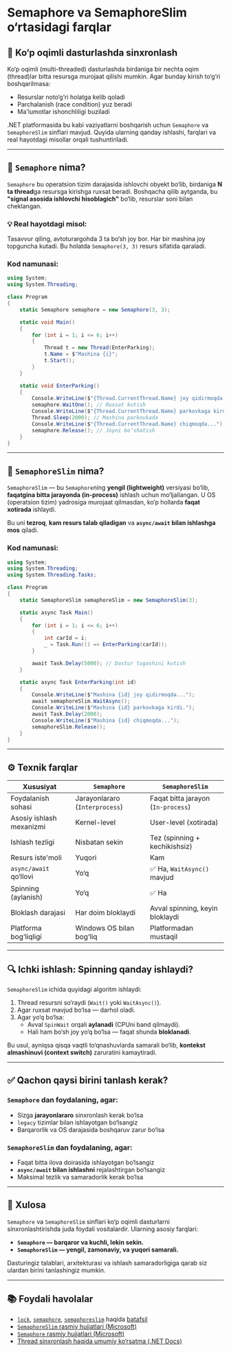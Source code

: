 # Semaphore va SemaphoreSlim o‘rtasidagi farqlar

## 🧵 Ko‘p oqimli dasturlashda sinxronlash

Ko‘p oqimli (multi-threaded) dasturlashda birdaniga bir nechta oqim (thread)lar bitta resursga murojaat qilishi mumkin. Agar bunday kirish to‘g‘ri boshqarilmasa:

- Resurslar noto‘g‘ri holatga kelib qoladi
- Parchalanish (race condition) yuz beradi
- Ma'lumotlar ishonchliligi buziladi

.NET platformasida bu kabi vaziyatlarni boshqarish uchun `Semaphore` va `SemaphoreSlim` sinflari mavjud. Quyida ularning qanday ishlashi, farqlari va real hayotdagi misollar orqali tushuntiriladi.

---

## 📌 `Semaphore` nima?

`Semaphore` bu operatsion tizim darajasida ishlovchi obyekt bo‘lib, birdaniga **N ta thread**ga resursga kirishga ruxsat beradi. Boshqacha qilib aytganda, bu **"signal asosida ishlovchi hisoblagich"** bo‘lib, resurslar soni bilan cheklangan.

### 💡 Real hayotdagi misol:

Tasavvur qiling, avtoturargohda 3 ta bo‘sh joy bor. Har bir mashina joy topguncha kutadi. Bu holatda `Semaphore(3, 3)` resurs sifatida qaraladi.

### Kod namunasi:

```csharp
using System;
using System.Threading;

class Program
{
    static Semaphore semaphore = new Semaphore(3, 3);

    static void Main()
    {
        for (int i = 1; i <= 6; i++)
        {
            Thread t = new Thread(EnterParking);
            t.Name = $"Mashina {i}";
            t.Start();
        }
    }

    static void EnterParking()
    {
        Console.WriteLine($"{Thread.CurrentThread.Name} joy qidirmoqda...");
        semaphore.WaitOne(); // Ruxsat kutish
        Console.WriteLine($"{Thread.CurrentThread.Name} parkovkaga kirdi.");
        Thread.Sleep(2000); // Mashina parkovkada
        Console.WriteLine($"{Thread.CurrentThread.Name} chiqmoqda...");
        semaphore.Release(); // Joyni bo‘shatish
    }
}
```

---

## 📌 `SemaphoreSlim` nima?

`SemaphoreSlim` — bu `Semaphore`ning **yengil (lightweight)** versiyasi bo‘lib, **faqatgina bitta jarayonda (in-process)** ishlash uchun mo‘ljallangan. U OS (operatsion tizim) yadrosiga murojaat qilmasdan, ko‘p hollarda **faqat xotirada** ishlaydi.

Bu uni **tezroq**, **kam resurs talab qiladigan** va **`async/await` bilan ishlashga mos** qiladi.

### Kod namunasi:

```csharp
using System;
using System.Threading;
using System.Threading.Tasks;

class Program
{
    static SemaphoreSlim semaphoreSlim = new SemaphoreSlim(3);

    static async Task Main()
    {
        for (int i = 1; i <= 6; i++)
        {
            int carId = i;
            _ = Task.Run(() => EnterParking(carId));
        }

        await Task.Delay(5000); // Dastur tugashini kutish
    }

    static async Task EnterParking(int id)
    {
        Console.WriteLine($"Mashina {id} joy qidirmoqda...");
        await semaphoreSlim.WaitAsync();
        Console.WriteLine($"Mashina {id} parkovkaga kirdi.");
        await Task.Delay(2000);
        Console.WriteLine($"Mashina {id} chiqmoqda...");
        semaphoreSlim.Release();
    }
}
```

---

## ⚙️ Texnik farqlar

| Xususiyat                     | `Semaphore`                            | `SemaphoreSlim`                           |
|-------------------------------|----------------------------------------|-------------------------------------------|
| Foydalanish sohasi            | Jarayonlararo (`Interprocess`)         | Faqat bitta jarayon (`In-process`)        |
| Asosiy ishlash mexanizmi      | Kernel-level                           | User-level (xotirada)                     |
| Ishlash tezligi               | Nisbatan sekin                         | Tez (spinning + kechikishsiz)             |
| Resurs iste'moli              | Yuqori                                 | Kam                                      |
| `async/await` qo‘llovi        | Yo‘q                                   | ✅ Ha, `WaitAsync()` mavjud               |
| Spinning (aylanish)           | Yo‘q                                   | ✅ Ha                                     |
| Bloklash darajasi             | Har doim bloklaydi                     | Avval spinning, keyin bloklaydi           |
| Platforma bog‘liqligi         | Windows OS bilan bog‘liq               | Platformadan mustaqil                     |

---

## 🔍 Ichki ishlash: Spinning qanday ishlaydi?

`SemaphoreSlim` ichida quyidagi algoritm ishlaydi:

1. Thread resursni so‘raydi (`Wait()` yoki `WaitAsync()`).
2. Agar ruxsat mavjud bo‘lsa — darhol oladi.
3. Agar yo‘q bo‘lsa:
   - Avval `SpinWait` orqali **aylanadi** (CPUni band qilmaydi).
   - Hali ham bo‘sh joy yo‘q bo‘lsa — faqat shunda **bloklanadi**.
   
Bu usul, ayniqsa qisqa vaqtli to‘qnashuvlarda samarali bo‘lib, **kontekst almashinuvi (context switch)** zaruratini kamaytiradi.

---

## ✅ Qachon qaysi birini tanlash kerak?

### `Semaphore` dan foydalaning, agar:
- Sizga **jarayonlararo** sinxronlash kerak bo‘lsa
- `legacy` tizimlar bilan ishlayotgan bo‘lsangiz
- Barqarorlik va OS darajasida boshqaruv zarur bo‘lsa

### `SemaphoreSlim` dan foydalaning, agar:
- Faqat bitta ilova doirasida ishlayotgan bo‘lsangiz
- **`async/await` bilan ishlashni** rejalashtirgan bo‘lsangiz
- Maksimal tezlik va samaradorlik kerak bo‘lsa

---

## 🧠 Xulosa

`Semaphore` va `SemaphoreSlim` sinflari ko‘p oqimli dasturlarni sinxronlashtirishda juda foydali vositalardir. Ularning asosiy farqlari:

- **`Semaphore` — barqaror va kuchli, lekin sekin.**
- **`SemaphoreSlim` — yengil, zamonaviy, va yuqori samarali.**

Dasturingiz talablari, arxitekturasi va ishlash samaradorligiga qarab siz ulardan birini tanlashingiz mumkin.

---

## 📚 Foydali havolalar
- [`lock`](/posts/locking-toliq-qollanma#1-lock-monitor-asosida), [`semaphore`](/posts/locking-toliq-qollanma#4-semaphore), [`semaphoreslim`](/posts/locking-toliq-qollanma#5-semaphoreslim) haqida [batafsil](/posts/locking-toliq-qollanma)
- [`SemaphoreSlim` rasmiy hujjatlari (Microsoft)](https://learn.microsoft.com/en-us/dotnet/api/system.threading.semaphoreslim)
- [`Semaphore` rasmiy hujjatlari (Microsoft)](https://learn.microsoft.com/en-us/dotnet/api/system.threading.semaphore)
- [Thread sinxronlash haqida umumiy ko‘rsatma (.NET Docs)](https://learn.microsoft.com/en-us/dotnet/standard/threading/)
